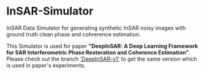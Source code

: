 # InSAR-Simulator
InSAR Data Simulator for generating synthetic InSAR noisy images with ground truth clean phase and cohrerence estimation. 

This Simulator is used for paper **"DeepInSAR: A Deep Learning Framework for SAR Interferometric Phase Restoration and Coherence Estimation"**. Please check out the branch ['DeepInSAR-v1'](https://github.com/Lucklyric/InSAR-Simulator/tree/DeepInSAR-v1) to get the same version which is used in paper's experiments. 



